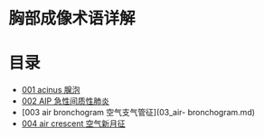 # 胸部成像术语详解
# 目录
* [001 acinus 腺泡](01_acinus.md)
* [002 AIP 急性间质性肺炎](02_AIP.md)
* [003 air bronchogram 空气支气管征](03_air- bronchogram.md)
* [004 air crescent 空气新月征](04_air-crescent.md)